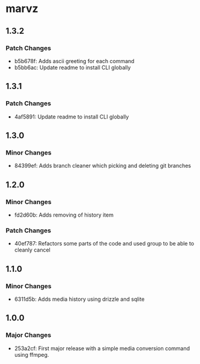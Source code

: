 # marvz

## 1.3.2

### Patch Changes

- b5b678f: Adds ascii greeting for each command
- b5bb6ac: Update readme to install CLI globally

## 1.3.1

### Patch Changes

- 4af5891: Update readme to install CLI globally

## 1.3.0

### Minor Changes

- 84399ef: Adds branch cleaner which picking and deleting git branches

## 1.2.0

### Minor Changes

- fd2d60b: Adds removing of history item

### Patch Changes

- 40ef787: Refactors some parts of the code and used group to be able to cleanly cancel

## 1.1.0

### Minor Changes

- 6311d5b: Adds media history using drizzle and sqlite

## 1.0.0

### Major Changes

- 253a2cf: First major release with a simple media conversion command using ffmpeg.
